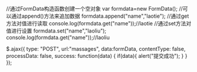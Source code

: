//通过FormData构造函数创建一个空对象
var formdata=new FormData();
//可以通过append()方法来追加数据
formdata.append("name","laotie");
//通过get方法对值进行读取
console.log(formdata.get("name"));//laotie
//通过set方法对值进行设置
formdata.set("name","laoliu");
console.log(formdata.get("name"));//laoliu

$.ajax({
    type: "POST",
    url:"massages",
    data:formData,
    contentType: false,
    processData: false,
    success: function(data) {
        if(data){
            alert("提交成功");
        }
    }
});
                